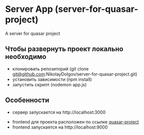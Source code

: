# Server App (server-for-quasar-project)

A server for quasar project

## Чтобы развернуть проект локально необходимо

- клонировать репозиторий (git clone git@github.com:NikolayDolgov/server-for-quasar-project.git)
- установить зависимости (npm install)
- запустить скрипт (nodemon app.js)

## Особенности

* сервер запускается на http://localhost:3000
- frontend для проекта расположен по ссылке [quasar-project](https://github.com/NikolayDolgov/quasar-project)
- frontend запускается на http://localhost:9000
